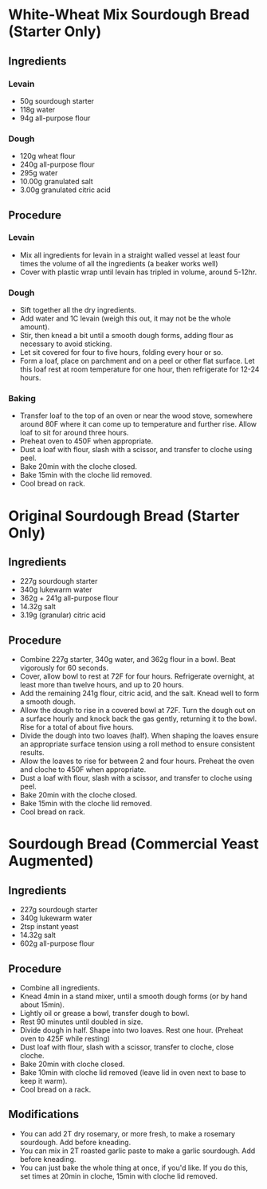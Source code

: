 # White-Wheat Mix Sourdough Bread (Starter Only)

## Ingredients
### Levain
* 50g sourdough starter
* 118g water
* 94g all-purpose flour

### Dough
* 120g wheat flour
* 240g all-purpose flour
* 295g water
* 10.00g granulated salt
* 3.00g granulated citric acid

## Procedure
### Levain
* Mix all ingredients for levain in a straight walled vessel at least four times the volume of all the ingredients (a beaker works well)
* Cover with plastic wrap until levain has tripled in volume, around 5-12hr.

### Dough
* Sift together all the dry ingredients.
* Add water and 1C levain (weigh this out, it may not be the whole amount).
* Stir, then knead a bit until a smooth dough forms, adding flour as necessary to avoid sticking.
* Let sit covered for four to five hours, folding every hour or so.
* Form a loaf, place on parchment and on a peel or other flat surface. Let this loaf rest at room temperature for one hour, then refrigerate for 12-24 hours.

### Baking
* Transfer loaf to the top of an oven or near the wood stove, somewhere around 80F where it can come up to temperature and further rise. Allow loaf to sit for around three hours.
* Preheat oven to 450F when appropriate.
* Dust a loaf with flour, slash with a scissor, and transfer to cloche using peel.
* Bake 20min with the cloche closed.
* Bake 15min with the cloche lid removed.
* Cool bread on rack.


# Original Sourdough Bread (Starter Only)

## Ingredients
* 227g sourdough starter
* 340g lukewarm water
* 362g + 241g all-purpose flour
* 14.32g salt
* 3.19g (granular) citric acid

## Procedure
* Combine 227g starter, 340g water, and 362g flour in a bowl. Beat vigorously for 60 seconds.
* Cover, allow bowl to rest at 72F for four hours. Refrigerate overnight, at least more than twelve hours, and up to 20 hours.
* Add the remaining 241g flour, citric acid, and the salt. Knead well to form a smooth dough.
* Allow the dough to rise in a covered bowl at 72F. Turn the dough out on a surface hourly and knock back the gas gently, returning it to the bowl. Rise for a total of about five hours.
* Divide the dough into two loaves (half). When shaping the loaves ensure an appropriate surface tension using a roll method to ensure consistent results.
* Allow the loaves to rise for between 2 and four hours. Preheat the oven and cloche to 450F when appropriate.
* Dust a loaf with flour, slash with a scissor, and transfer to cloche using peel.
* Bake 20min with the cloche closed.
* Bake 15min with the cloche lid removed.
* Cool bread on rack.


# Sourdough Bread (Commercial Yeast Augmented)

## Ingredients
* 227g sourdough starter
* 340g lukewarm water
* 2tsp instant yeast
* 14.32g salt
* 602g all-purpose flour

## Procedure
* Combine all ingredients.
* Knead 4min in a stand mixer, until a smooth dough forms (or by hand about 15min).
* Lightly oil or grease a bowl, transfer dough to bowl.
* Rest 90 minutes until doubled in size.
* Divide dough in half. Shape into two loaves. Rest one hour. (Preheat oven to 425F while resting)
* Dust loaf with flour, slash with a scissor, transfer to cloche, close cloche.
* Bake 20min with cloche closed.
* Bake 10min with cloche lid removed (leave lid in oven next to base to keep it warm).
* Cool bread on a rack.

## Modifications
* You can add 2T dry rosemary, or more fresh, to make a rosemary sourdough. Add before kneading.
* You can mix in 2T roasted garlic paste to make a garlic sourdough. Add before kneading.
* You can just bake the whole thing at once, if you'd like. If you do this, set times at 20min in cloche, 15min with cloche lid removed.


